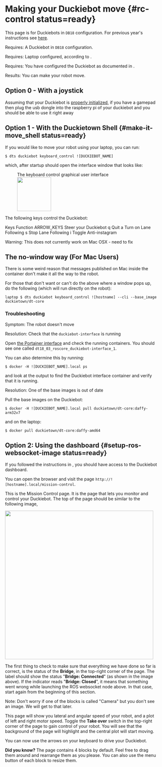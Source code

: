 # Making your Duckiebot move {#rc-control status=ready}

This page is for Duckiebots in `DB18` configuration. For previous year's instructions see [here](https://docs.duckietown.org/DT17/).

<div class='requirements' markdown='1'>

Requires: A Duckiebot in `DB18` configuration.

Requires: Laptop configured, according to [](#laptop-setup).

Requires: You have configured the Duckiebot as documented in [](#setup-duckiebot).

Results: You can make your robot move.

</div>


<!--Requires: You have created a Github account and configured public keys,
both for the laptop and for the Duckiebot. The procedure is documented in [](+software_reference#github-access).-->

## Option 0 - With a joystick

Assuming that your Duckiebot is [properly initialized](#setup-duckiebot), if you have a gamepad then plug the usb dongle into the raspberry pi of your duckiebot and you should be able to use it right away


## Option 1 - With the Duckietown Shell {#make-it-move_shell status=ready}

If you would like to move your robot using your laptop, you can run:

    $ dts duckiebot keyboard_control ![DUCKIEBOT_NAME]

which, after startup should open the interface window that looks like:

<figure>
    <figcaption>The keyboard control graphical user interface</figcaption>
    <img style='width:8em' src="keyboard_gui.png"/>
</figure>

The following keys control the Duckiebot:

<col2 figure-id="tab:virtual_keyboard" figure-caption="Keyboard joystick functions" class="labels-row1">
    <span>Keys</span>
    <span>Function</span>
    <span>ARROW_KEYS</span>
    <span>Steer your Duckiebot</span>
    <span>q</span>
    <span>Quit</span>
    <span>a</span>
    <span>Turn on Lane Following</span>
    <span>s</span>
    <span>Stop Lane Following</span>
    <span>i</span>
    <span>Toggle Anti-instagram</span>
</col2>

Warning: This does not currently work on Mac OSX - need to fix


## The no-window way  (For Mac Users) 

There is some weird reason that messages published on Mac inside the container don't make it all the way to the robot. 

For those that don't want or can't do the above where a window pops up, do the following (which will run directly on the robot): 

    laptop $ dts duckiebot keyboard_control ![hostname] --cli --base_image duckietown/dt-core


### Troubleshooting

Symptom: The robot doesn't move

Resolution: Check that the `duckiebot-interface` is running

Open [the Portainer interface](#docker-setup-portainer-interface) and check the running containers. You should see one called `dt18_03_roscore_duckiebot-interface_1`.

You can also determine this by running:

    $ docker -H ![DUCKIEBOT_NAME].local ps

and look at the output to find the Duckiebot interface container and verify that it is running.

Resolution: One of the base images is out of date

Pull the base images on the Duckiebot:

    $ docker -H ![DUCKIEBOT_NAME].local pull duckietown/dt-core:daffy-arm32v7

and on the laptop:

    $ docker pull duckietown/dt-core:daffy-amd64


<!--
## Option 2 - with Docker  {#make-it-move_docker status=ready}


Verify that the container is running by either using [the Portainer interface](#docker-setup-portainer-interface)
or by using `docker ps`.


### Run the joystick demo

Use the following command to run the joystick demo:


    laptop $ docker -H ![hostname].local run -dit --privileged --name joystick --network=host -v /data:/data duckietown/rpi-duckiebot-joystick-demo:master18


### Controlling your robot with a joystick

If you have a joystick, you can use it to make your robot move.

Otherwise, you can use the following instructions to run the demo with
keyboard control.
-->

## Option 2: Using the dashboard {#setup-ros-websocket-image status=ready}

If you followed the instructions in [](#duckiebot-dashboard-setup), you
should have access to the Duckiebot dashboard.

You can open the browser and visit the page `http://![hostname].local/mission-control`.

This is the Mission Control page.
It is the page that lets you monitor and control your Duckiebot.
The top of the page should be similar to the following image,


<div figure-id="fig:dashboard_mission_control_auto" figure-caption="">
  <img src="dashboard_mission_control_auto.png" style='width: 35em'/>
</div>


The first thing to check to make sure that everything we have done so far
is correct, is the status of the **Bridge**, in the top-right corner of the page.
The label should show the status "**Bridge: Connected**" (as shown in the image above).
If the indicator reads "**Bridge: Closed**", it means that something went wrong
while launching the ROS websocket node above. In that case, start again from
the beginning of this section.

Note: Don't worry if one of the blocks is called "Camera" but you
don't see an image. We will get to that later.

This page will show you lateral and angular speed of your robot, and
a plot of left and right motor speed. Toggle the **Take over** switch
in the top-right corner of the page to gain control of your robot.
You will see that the background of the page will highlight and the
central plot will start moving.

You can now use the arrows on your keyboard to drive your Duckiebot.

**Did you know?**
The page contains 4 blocks by default.
Feel free to drag them around and rearrange them as you please.
You can also use the menu button of each block to resize them.

